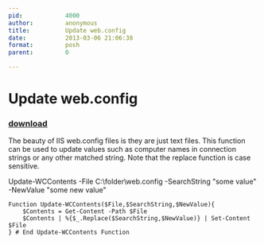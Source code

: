 ```yaml
---
pid:            4000
author:         anonymous
title:          Update web.config
date:           2013-03-06 21:06:38
format:         posh
parent:         0

---
```


# Update web.config

### [download](//scripts/4000.ps1)

The beauty of IIS web.config files is they are just text files. This function can be used to update values such as computer names in connection strings or any other matched string.  Note that the replace function is case sensitive.

Update-WCContents -File C:\folder\web.config -SearchString "some value" -NewValue "some new value"

```posh
Function Update-WCContents($File,$SearchString,$NewValue){
    $Contents = Get-Content -Path $File
    $Contents | %{$_.Replace($SearchString,$NewValue)} | Set-Content $File    
} # End Update-WCContents Function
```
